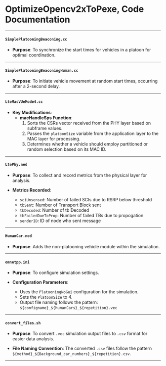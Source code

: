 # OptimizeOpencv2xToPexe, Code Documentation

---

#### `SimplePlatooningBeaconing.cc`

- **Purpose**: To synchronize the start times for vehicles in a platoon for optimal coordination.

---

#### `SimplePlatooningBeaconingHuman.cc`

- **Purpose**: To initiate vehicle movement at random start times, occurring after a 2-second delay.

---

#### `LteMacVUeMode4.cc`
- **Key Modifications**:
  - **macHandleSps Function**: 
    1. Sorts the CSRs vector received from the PHY layer based on subframe values.
    2. Passes the `platoonSize` variable from the application layer to the MAC layer for processing.
    3. Determines whether a vehicle should employ partitioned or random selection based on its MAC ID.

---

#### `LtePhy.ned`

- **Purpose**: To collect and record metrics from the physical layer for analysis.

- **Metrics Recorded**:

  - `sciUnsensed`: Number of failed SCIs due to RSRP below threshold
  - `tbSent`: Number of Transport Block sent
  - `tbDecoded`: Number of tb Decoded
  - `tbFailedDueToProp`: Number of failed TBs due to propogation
  - `senderID`: ID of node who sent message

---

#### `HumanCar.ned`

- **Purpose**: Adds the non-platooning vehicle module within the simulation.

---

#### `omnetpp.ini`

- **Purpose**: To configure simulation settings.

- **Configuration Parameters**:

  - Uses the `PlatooningNoGui` configuration for the simulation.
  - Sets the `PlatoonSize` to 4.
  - Output file naming follows the pattern: `${configname}_${humanCars}_${repetition}.vec`

---

#### `convert_files.sh`

- **Purpose**: To convert `.vec` simulation output files to `.csv` format for easier data analysis.

- **File Naming Convention**: The converted `.csv` files follow the pattern `${method}_${Background_car_numbers}_${repetition}.csv`.

---
